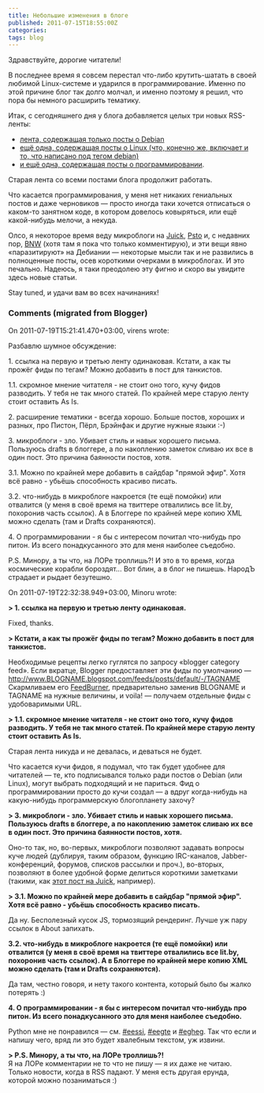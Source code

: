 ```yaml
---
title: Небольшие изменения в блоге
published: 2011-07-15T18:55:00Z
categories: 
tags: blog
---
```


Здравствуйте, дорогие читатели!

В последнее время я совсем перестал что-либо крутить-шатать в своей любимой Linux-системе и ударился в программирование. Именно по этой причине блог так долго молчал, и именно поэтому я решил, что пора бы немного расширить тематику.

Итак, с сегодняшнего дня у блога добавляется целых три новых RSS-ленты:<ul><li><a href="http://feeds.feedburner.com/DebianiaDebian">лента, содержащая только посты о Debian</a></li><li><a href="http://feeds.feedburner.com/DebianiaLinux">ещё одна, содержащая посты о Linux (что, конечно же, включает и то, что написано под тегом debian)</a></li><li><a href="http://feeds.feedburner.com/DebianiaProgramming">и ещё одна, содержащая посты о программировании</a>.</li></ul>Старая лента со всеми постами блога продолжит работать.

Что касается программирования, у меня нет никаких гениальных постов и даже черновиков — просто иногда таки хочется отписаться о каком-то занятном коде, в котором довелось ковыряться, или ещё какой-нибудь мелочи, а некуда.

Олсо, я некоторое время веду микроблоги на <a href="http://juick.com/Minoru">Juick</a>, <a href="http://minoru.psto.net/">Psto</a> и, с недавних пор, <a href="http://bnw.im/u/minoru">BNW</a> (хотя там я пока что только комментирую), и эти вещи явно «паразитируют» на Дебиании — некоторые мысли так и не развились в полноценные посты, осев короткими очерками в микроблогах. И это печально. Надеюсь, я таки преодолею эту фигню и скоро вы увидите здесь новые статьи.

Stay tuned, и удачи вам во всех начинаниях!

<h3 id='hakyll-convert-comments-title'>Comments (migrated from Blogger)</h3>
<div class='hakyll-convert-comment'>
<p class='hakyll-convert-comment-date'>On 2011-07-19T15:21:41.470+03:00, virens wrote:</p>
<p class='hakyll-convert-comment-body'>
Разбавлю шумное обсуждение:

1\. ссылка на первую и третью ленту одинаковая. Кстати, а как ты прожёг фиды по тегам? Можно добавить в пост для танкистов.

1.1. скромное мнение читателя - не стоит оно того, кучу фидов разводить. У тебя не так много статей. По крайней мере старую ленту стоит оставить As Is.

2\. расширение тематики - всегда хорошо. Больше постов, хороших и разных, про Пистон, Пёрл, Брэйнфак и другие нужные языки :-)

3\. микроблоги - зло. Убивает стиль и навык хорошего письма. Пользуюсь drafts в блоггере, а по накоплению заметок сливаю их все в один пост. Это причина баянности постов, хотя.

3.1. Можно по крайней мере добавить в сайдбар &quot;прямой эфир&quot;. Хотя всё равно - убьёшь способность красиво писать.

3.2. что-нибудь в микроблоге накроется (те ещё помойки) или отвалится (у меня в своё время на твиттере отвалились все lit.by, похоронив часть ссылок). А в Блоггере по крайней мере копию XML можно сделать (там и Drafts сохраняются). 

4\. О программировании - я бы с интересом почитал что-нибудь про питон. Из всего понадкусанного это для меня наиболее съедобно. 

P.S. Минору, а ты что, на ЛОРе троллишь?! И это в то время, когда космические корабли бороздят... Вот блин, а в блог не пишешь. НародЪ страдает и рыдает безутешно.
</p>
</div>

<div class='hakyll-convert-comment'>
<p class='hakyll-convert-comment-date'>On 2011-07-19T22:32:38.949+03:00, Minoru wrote:</p>
<p class='hakyll-convert-comment-body'>
<b>&gt; 1. ссылка на первую и третью ленту одинаковая.</b>

Fixed, thanks.

<b>&gt; Кстати, а как ты прожёг фиды по тегам? Можно добавить в пост для танкистов.</b>

Необходимые рецепты легко гуглятся по запросу «blogger category feed». Если вкратце, Blogger предоставляет эти фиды по умолчанию —     http://www.BLOGNAME.blogspot.com/feeds/posts/default/-/TAGNAME  Скармливаем его <a href="http://feedburner.google.com/" rel="nofollow">FeedBurner</a>, предварительно заменив BLOGNAME и TAGNAME на нужные величины, и voila! — получаем отдельные фиды с удобоваримыми URL.

<b>&gt; 1.1. скромное мнение читателя - не стоит оно того, кучу фидов разводить. У тебя не так много статей. По крайней мере старую ленту стоит оставить As Is.</b>

Старая лента никуда и не девалась, и деваться не будет.

Что касается кучи фидов, я подумал, что так будет удобнее для читателей — те, кто подписывался только ради постов о Debian (или Linux), могут выбрать подходящий и не париться. Фид о программировании просто до кучи создал — а вдруг когда-нибудь на какую-нибудь программерскую блогопланету захочу?

<b>&gt; 3. микроблоги - зло. Убивает стиль и навык хорошего письма. Пользуюсь drafts в блоггере, а по накоплению заметок сливаю их все в один пост. Это причина баянности постов, хотя.</b>

Оно-то так, но, во-первых, микроблоги позволяют задавать вопросы куче людей (дублируя, таким образом, функцию IRC-каналов, Jabber-конференций, форумов, списков рассылки и проч.), во-вторых, позволяют в более удобной форме делиться короткими заметками (такими, как <a href="http://juick.com/Minoru/1336913" rel="nofollow">этот пост на Juick</a>, например).

<b>&gt; 3.1. Можно по крайней мере добавить в сайдбар &quot;прямой эфир&quot;. Хотя всё равно - убьёшь способность красиво писать.</b>

Да ну. Бесполезный кусок JS, тормозящий рендеринг. Лучше уж пару ссылок в About запихать.

<b>3.2. что-нибудь в микроблоге накроется (те ещё помойки) или отвалится (у меня в своё время на твиттере отвалились все lit.by, похоронив часть ссылок). А в Блоггере по крайней мере копию XML можно сделать (там и Drafts сохраняются).</b>

Да там, честно говоря, и нету такого контента, который было бы жалко потерять :)

<b>4. О программировании - я бы с интересом почитал что-нибудь про питон. Из всего понадкусанного это для меня наиболее съедобно.</b>

Python мне не понравился — см. <a href="http://static.bitcheese.net/psto/minoru.psto.net/eessi.html" rel="nofollow">#eessi</a>, <a href="http://static.bitcheese.net/psto/minoru.psto.net/eegte.html" rel="nofollow">#eegte</a> и <a href="http://static.bitcheese.net/psto/minoru.psto.net/egheg.html" rel="nofollow">#egheg</a>. Так что если и напишу чего, вряд ли это будет хвалебным текстом, уж извини.

<b>&gt; P.S. Минору, а ты что, на ЛОРе троллишь?!</b><br/>
Я на ЛОРе комментарии не то что не пишу — я их даже не читаю. Только новости, когда в RSS падают. У меня есть другая ерунда, которой можно позаниматься :)
</p>
</div>



